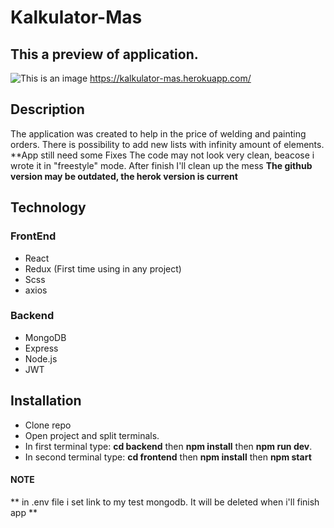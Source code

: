 # Kalkulator-Mas


## This a preview of application.
![This is an image](https://i.postimg.cc/SxJjqzDk/Screenshot-2022-02-10-at-11-34-36-React-App.png)
https://kalkulator-mas.herokuapp.com/

## Description
The application was created to help in the price of welding and painting orders. 
There is possibility to add new lists with infinity amount of elements.
**App still need some Fixes The code may not look very clean, beacose i wrote it in "freestyle" mode. After finish I'll clean up the mess
**The github version may be outdated, the herok version is current**


## Technology

### FrontEnd
- React
- Redux (First time using in any project)
- Scss 
- axios

### Backend
- MongoDB
- Express
- Node.js
- JWT







## Installation 
 - Clone repo
 - Open project and split terminals. 
 - In first terminal type: **cd backend** then **npm install** then **npm run dev**. 
 - In second terminal type: **cd frontend** then **npm install** then  **npm start** 

#### NOTE ####
** in .env file i set link to my test mongodb. It will be deleted when i'll finish app ** 
  
  
